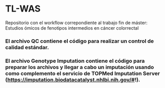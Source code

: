# TL-WAS
Repositorio con el workflow correpondiente al trabajo fin de máster: Estudios ómicos de fenotipos intermedios en cáncer colorrectal

### El archivo QC contiene el código para realizar un control de calidad estándar. 
### El archivo Genotype Imputation contiene el código para preparar los archivos y llegar a cabo un imputación usando como complemento el servicio de TOPMed Imputation Server (https://imputation.biodatacatalyst.nhlbi.nih.gov/#!). 


